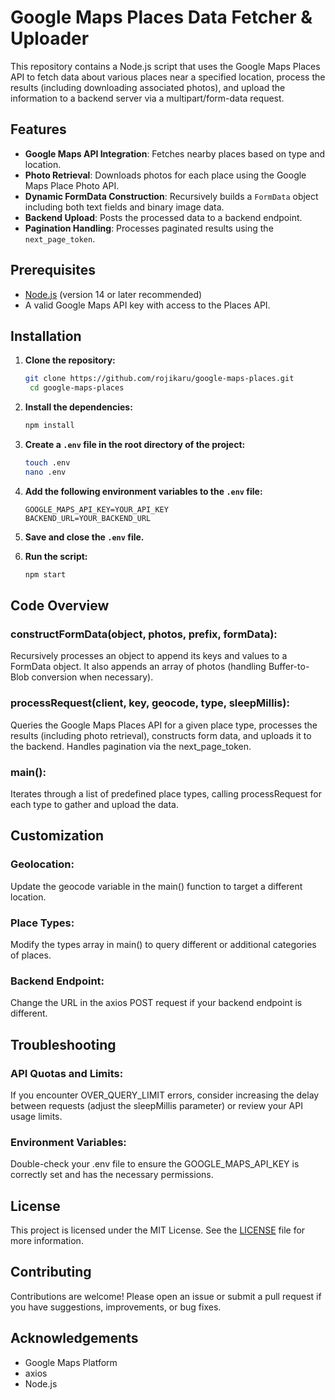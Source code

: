 # Google Maps Places Data Fetcher & Uploader

This repository contains a Node.js script that uses the Google Maps Places API to fetch data about various places near a specified location, process the results (including downloading associated photos), and upload the information to a backend server via a multipart/form-data request.

## Features

- **Google Maps API Integration**: Fetches nearby places based on type and location.
- **Photo Retrieval**: Downloads photos for each place using the Google Maps Place Photo API.
- **Dynamic FormData Construction**: Recursively builds a `FormData` object including both text fields and binary image data.
- **Backend Upload**: Posts the processed data to a backend endpoint.
- **Pagination Handling**: Processes paginated results using the `next_page_token`.

## Prerequisites

- [Node.js](https://nodejs.org/) (version 14 or later recommended)
- A valid Google Maps API key with access to the Places API.

## Installation

1. **Clone the repository:**

   ```bash
   git clone https://github.com/rojikaru/google-maps-places.git
    cd google-maps-places
    ```
2. **Install the dependencies:**
    
   ```bash
   npm install
   ```

3. **Create a `.env` file in the root directory of the project:**

   ```bash
   touch .env
   nano .env
   ```
   
4. **Add the following environment variables to the `.env` file:**

   ```env
   GOOGLE_MAPS_API_KEY=YOUR_API_KEY
   BACKEND_URL=YOUR_BACKEND_URL
   ```

5. **Save and close the `.env` file.**
6. **Run the script:**

   ```bash
   npm start
   ```

## Code Overview
### constructFormData(object, photos, prefix, formData):
Recursively processes an object to append its keys and values to a FormData object. It also appends an array of photos (handling Buffer-to-Blob conversion when necessary).

### processRequest(client, key, geocode, type, sleepMillis):
Queries the Google Maps Places API for a given place type, processes the results (including photo retrieval), constructs form data, and uploads it to the backend. Handles pagination via the next_page_token.

### main():
Iterates through a list of predefined place types, calling processRequest for each type to gather and upload the data.

## Customization
### Geolocation:
Update the geocode variable in the main() function to target a different location.

### Place Types:
Modify the types array in main() to query different or additional categories of places.

### Backend Endpoint:
Change the URL in the axios POST request if your backend endpoint is different.

## Troubleshooting
### API Quotas and Limits:
If you encounter OVER_QUERY_LIMIT errors, consider increasing the delay between requests (adjust the sleepMillis parameter) or review your API usage limits.

### Environment Variables:
Double-check your .env file to ensure the GOOGLE_MAPS_API_KEY is correctly set and has the necessary permissions.

## License
This project is licensed under the MIT License. See the [LICENSE](LICENSE) file for more information.

## Contributing
Contributions are welcome! Please open an issue or submit a pull request if you have suggestions, improvements, or bug fixes.

## Acknowledgements
- Google Maps Platform
- axios
- Node.js
